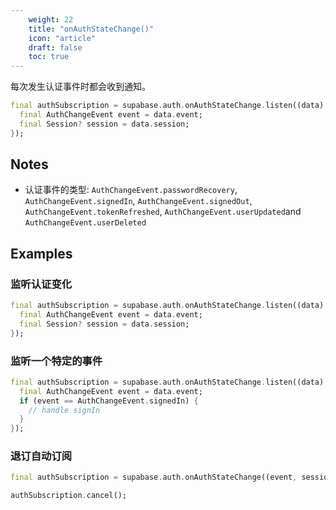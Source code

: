 ```yaml
---
    weight: 22
    title: "onAuthStateChange()"
    icon: "article"
    draft: false
    toc: true
---
```


每次发生认证事件时都会收到通知。


```dart
final authSubscription = supabase.auth.onAuthStateChange.listen((data) {
  final AuthChangeEvent event = data.event;
  final Session? session = data.session;
});
```






## Notes

- 认证事件的类型: `AuthChangeEvent.passwordRecovery`, `AuthChangeEvent.signedIn`, `AuthChangeEvent.signedOut`, `AuthChangeEvent.tokenRefreshed`, `AuthChangeEvent.userUpdated`and `AuthChangeEvent.userDeleted`










## Examples

### 监听认证变化



```dart
final authSubscription = supabase.auth.onAuthStateChange.listen((data) {
  final AuthChangeEvent event = data.event;
  final Session? session = data.session;
});
```

### 监听一个特定的事件



```dart
final authSubscription = supabase.auth.onAuthStateChange.listen((data) {
  final AuthChangeEvent event = data.event;
  if (event == AuthChangeEvent.signedIn) {
    // handle signIn
  }
});
```

### 退订自动订阅



```dart
final authSubscription = supabase.auth.onAuthStateChange((event, session) {});

authSubscription.cancel();
```